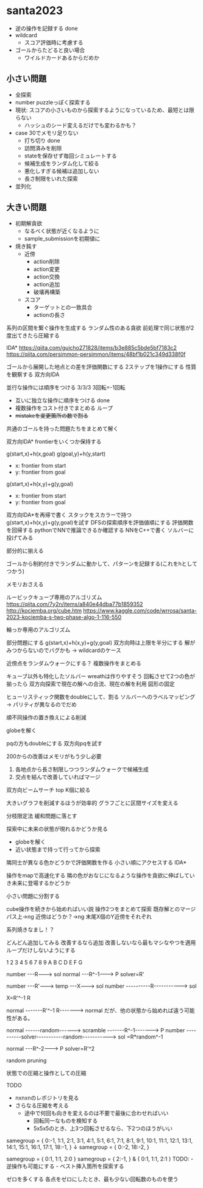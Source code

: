 # santa2023

- 逆の操作を記録する done
- wildcard
    - スコア評価時に考慮する
- ゴールからたどると良い場合
    - ワイルドカードあるからだめか

## 小さい問題
- 全探索
- number puzzleっぽく探索する
- 現状: スコアの小さいものから探索するようになっているため、最短とは限らない
    - ハッシュのシード変えるだけでも変わるかも？
- case 30でメモリ足りない
    - 打ち切り done
    - 訪問済みを削除
    - stateを保存せず毎回シミュレートする
    - 候補生成をランダム化して絞る
    - 悪化しすぎる候補は追加しない
    - 長さ制限をいれた探索
- 並列化

## 大きい問題
- 初期解貪欲
    - なるべく状態が近くなるように
    - sample_submissionを初期値に
- 焼き鈍す
    - 近傍
        - action削除
        - action変更
        - action交換
        - action追加
        - 破壊再構築
    - スコア
        - ターゲットとの一致具合
        - actionの長さ

系列の区間を繋ぐ操作を生成する
    ランダム性のある貪欲
    前処理で同じ状態が2度出てきたら圧縮する

IDA*
https://qiita.com/guicho271828/items/b3e885c5bde5bf7183c2
https://qiita.com/persimmon-persimmon/items/48bf1b021c349d338f0f

ゴールから展開した地点との差を評価関数にする
2ステップを1操作にする
性質を観察する
双方向IDA

並行な操作には順序をつける
3/3/3
3回転=-1回転



- 互いに独立な操作に順序をつける done
- 複数操作をコスト付きでまとめる
    ループ
- ~~mistakeを変更箇所の数で割る~~

共通のゴールを持った問題たちをまとめて解く

双方向IDA*
frontierをいくつか保持する


g(start,x)+h(x,goal)
g(goal,y)+h(y,start)
- x: frontier from start
- y: frontier from goal

g(start,x)+h(x,y)+g(y,goal)
- x: frontier from start
- y: frontier from goal


<!-- hをfrontierとのminにする -->
双方向IDA*を再帰で書く
    スタックをスカラーで持つ
g(start,x)+h(x,y)+g(y,goal)を試す
DFSの探索順序を評価値順にする
評価関数を回帰する
    pythonでNNで推論できるか確認する
    NNをC++で書く
ソルバーに投げてみる


部分的に揃える

ゴールから制約付きでランダムに動かして、パターンを記録する(これをhとしてつかう)

<!-- h := 各点を揃えるために必要な回数の和
    事前計算可能

                  A
A A A A A A A A A B B B B B B B B B C C C C C C C C C D D D D D D D D D E E E E E E E E E F F F F F F F F F -->
メモリおさえる


ルービックキューブ専用のアルゴリズム
    https://qiita.com/7y2n/items/a840e44dba77b1859352
    http://kociemba.org/cube.htm
    https://www.kaggle.com/code/wrrosa/santa-2023-kociemba-s-two-phase-algo-1-116-550


輪っか専用のアルゴリズム

<!-- ゴールからとスタートから順にランダムに伸ばしてぶつかるか確認する -->
部分問題にする
g(start,x)+h(x,y)+g(y,goal)
双方向時は上限を半分にする
    解がみつからないのでバグかも → wildcardのケース

<!-- 並列処理 -->
<!-- 近傍点がwildcard考慮してゴールかどうか -->

近傍点をランダムウォークにする？
複数操作をまとめる


キューブ以外も特化したソルバー
    wreathは作りやすそう
    回転させて2つの色が揃ったら
双方向探索で現在の解への合流、現在の解を利用
図形の固定

ヒューリスティック関数をdoubleにして、割る
ソルバーへのラベルマッピング
    → パリティが異なるのでだめ

順不同操作の置き換えによる削減

globeを解く

pqの方もdoubleにする
双方向pqを試す

200からの改善はメモリがもう少し必要

1. 各地点から長さ制限しつつランダムウォークで候補生成
2. 交点を結んで改善していればマージ

双方向ビームサーチ
    top K個に絞る

大きいグラフを削減するほうが効率的
グラフごとに区間サイズを変える



分枝限定法
緩和問題に落とす

探索中に未来の状態が現れるかどうか見る


- globeを解く
- 近い状態まで持って行ってから探索


隣同士が異なる色かどうかで評価関数を作る
    小さい順にアクセスする
    IDA*

操作をmapで高速化する
隣の色がおなじになるような操作を貪欲に伸ばしていき未来に登場するかどうか

小さい問題に分割する

cube操作を続きから始めればいい説
操作2つをまとめて探索
既存解とのマージ
    パス上→ng
    近傍はどうか？→ng
    末尾X個のY近傍をそれぞれ

<!-- ワイルドカードのゴールへ早く付く場合を考慮 -->

系列焼きなまし！？

どんどん追加してみる
    改善するなら追加
    改善しないなら最もマシなやつを適用
    ループだけしないようにする

<!-- K連続置換の実装 -->

1 2 3 4
5 6 7 8
9 A B C
D E F G


number ---R---> sol
normal ---R^-1---> P
    solver=R'

number ---R'---> temp ---X---> sol
number ----------R-----------> sol

X=R'^-1 R

normal -------R'^-1 R-------> normal だが、他の状態から始めれば違う可能性がある。

normal ------random------> scramble -------R^-1-------> P
number ----------solver-----------random-----------> sol
                =R*random^-1


normal ---R^-2---> P
    solver=R'^2


random pruning

状態での圧縮と操作としての圧縮

TODO
<!-- - 探索において、事前に複数操作をまとめるのは有効そう -->
   <!-- - Kステップごとに上位N個を残したビームサーチをする -->
   <!-- - 一致度の推移をプロットする -->
<!-- - K step置換を修正 -->
- nxnxnのレポジトリを見る
- さらなる圧縮を考える
    - 途中で何回も向きを変えるのは不要で最後に合わせればいい
        - 回転同一なものを検知する
        - 5x5x5のとき、上3つ回転させるなら、下2つのほうがいい

samegroup = { 0:-1, 1:1, 2:1, 3:1, 4:1, 5:1, 6:1, 7:1, 8:1, 9:1, 10:1, 11:1, 12:1, 13:1, 14:1, 15:1, 16:1, 17:1, 18:-1, }
↓
samegroup = { 0:-2, 18:-2, }

samegroup = { 0:1, 1:1, 2:0 }
samegroup = { 2:-1, } & { 0:1, 1:1, 2:1 }
TODO: 
    - 逆操作も可能にする
    - ベスト挿入箇所を探索する


ゼロを多くする
各点をゼロにしたとき、最も少ない回転数のものを使う

